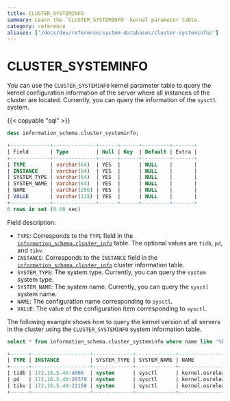```yaml
---
title: CLUSTER_SYSTEMINFO
summary: Learn the `CLUSTER_SYSTEMINFO` kernel parameter table.
category: reference
aliases: ['/docs/dev/reference/system-databases/cluster-systeminfo/']
---
```


# CLUSTER_SYSTEMINFO

You can use the `CLUSTER_SYSTEMINFO` kernel parameter table to query the kernel configuration information of the server where all instances of the cluster are located. Currently, you can query the information of the `sysctl` system.

{{< copyable "sql" >}}

```sql
desc information_schema.cluster_systeminfo;
```

```sql
+-------------+--------------+------+------+---------+-------+
| Field       | Type         | Null | Key  | Default | Extra |
+-------------+--------------+------+------+---------+-------+
| TYPE        | varchar(64)  | YES  |      | NULL    |       |
| INSTANCE    | varchar(64)  | YES  |      | NULL    |       |
| SYSTEM_TYPE | varchar(64)  | YES  |      | NULL    |       |
| SYSTEM_NAME | varchar(64)  | YES  |      | NULL    |       |
| NAME        | varchar(256) | YES  |      | NULL    |       |
| VALUE       | varchar(128) | YES  |      | NULL    |       |
+-------------+--------------+------+------+---------+-------+
6 rows in set (0.00 sec)
```

Field description:

* `TYPE`: Corresponds to the `TYPE` field in the [`information_schema.cluster_info`](/system-tables/system-table-cluster-info.md) table. The optional values are `tidb`, `pd`, and `tikv`.
* `INSTANCE`: Corresponds to the `INSTANCE` field in the [`information_schema.cluster_info`](/system-tables/system-table-cluster-info.md) cluster information table.
* `SYSTEM_TYPE`: The system type. Currently, you can query the `system` system type.
* `SYSTEM_NAME`: The system name. Currently, you can query the `sysctl` system name.
* `NAME`: The configuration name corresponding to `sysctl`.
* `VALUE`: The value of the configuration item corresponding to `sysctl`.

The following example shows how to query the kernel version of all servers in the cluster using the `CLUSTER_SYSTEMINFO` system information table.

```sql
select * from information_schema.cluster_systeminfo where name like '%kernel.osrelease%'
```

```sql
+------+-------------------+-------------+-------------+------------------+----------------------------+
| TYPE | INSTANCE          | SYSTEM_TYPE | SYSTEM_NAME | NAME             | VALUE                      |
+------+-------------------+-------------+-------------+------------------+----------------------------+
| tidb | 172.16.5.40:4008  | system      | sysctl      | kernel.osrelease | 3.10.0-862.14.4.el7.x86_64 |
| pd   | 172.16.5.40:20379 | system      | sysctl      | kernel.osrelease | 3.10.0-862.14.4.el7.x86_64 |
| tikv | 172.16.5.40:21150 | system      | sysctl      | kernel.osrelease | 3.10.0-862.14.4.el7.x86_64 |
+------+-------------------+-------------+-------------+------------------+----------------------------+
```

